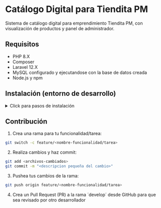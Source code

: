 # Catálogo Digital para Tiendita PM

Sistema de catálogo digital para emprendimiento Tiendita PM, con visualización de productos y panel de administrador.

## Requisitos

- PHP 8.X
- Composer
- Laravel 12.X
- MySQL configurado y ejecutandose con la base de datos creada
- Node.js y npm

## Instalación (entorno de desarrollo)

<details>

<summary>Click para pasos de instalación</summary>

### Instalando en entorno de desarrollo

1. Clonar el repositorio en el directorio deseado:

*Se recomienda clonar el repositorio usando SSH en lugar de URL web*

```bash
git clone https://github.com/garaneda21/catalogo-digital-tiendita-pm
cd catalogo-digital-tiendita-pm
```

2. Instalar dependendias de PHP:

```bash
composer install
```

3. Configura el archivo ´.env´ a partir del de ejemplo para el entorno de desarrollo:

- Configurar principalmente la conexión a la base de datos

```bash
cp .env.example .env
```

4. Generar clave de aplicación en archivo ´.env´:

```bash
php artisan key:generate
```

5. Correr las migraciones de base de datos:

```bash
php artisan migrate
```

6. Iniciar servidor de desarrollo:

```bash
php artisan serve
```

    
</details>

## Contribución

1. Crea una rama para tu funcionalidad/tarea:

```bash
git switch -c feature/<nombre-funcionalidad/tarea>
```

2. Realiza cambios y haz commit:

```bash
git add <archivos-cambiados>
git commit -m "<descripcion pequeña del cambio>"
```

3. Pushea tus cambios de la rama:

```bash
git push origin feature/<nombre-funcionalidad/tarea> 
```

4. Crea un Pull Request (PR) a la rama ´develop´ desde GitHub para que sea revisado por otro desarrollador
